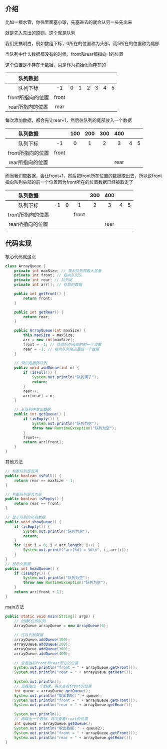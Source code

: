 ## 介绍

比如一根水管，你往里面塞小球，先塞进去的就会从另一头先出来

就是先入先出的原则，这个就是队列



我们先搞明白，例如数组下标，0所在的位置称为头部，而5所在的位置称为尾部

当队列中什么数据都没有的时候，front和rear都指向-1的位置

这个位置是不存在于数据，只是作为初始化而存在的

|     队列数据      |       |      |      |      |      |      |      |
| :---------------: | :---: | :--: | :--: | :--: | :--: | :--: | :--: |
|     队列下标      |  -1   |  0   |  1   |  2   |  3   |  4   |  5   |
| front所指向的位置 | front |      |      |      |      |      |      |
| rear所指向的位置  | rear  |      |      |      |      |      |      |



每次添加数据，都会先让rear+1，然后往队列的尾部放入一个数据

|     队列数据      |       | 100  | 200  | 300  | 400  |      |      |
| :---------------: | :---: | :--: | :--: | :--: | :--: | :--: | :--: |
|     队列下标      |  -1   |  0   |  1   |  2   |  3   |  4   |  5   |
| front所指向的位置 | front |      |      |      |      |      |      |
| rear所指向的位置  |       |      |      |      | rear |      |      |



而当我们取数据，会让front+1，然后把front所在位置的数据取出去，所以说front指向队列头部的前一个位置因为front所在的位置数据已经被取走了

|     队列数据      |      |      |       | 300  | 400  |      |      |
| :---------------: | :--: | :--: | :---: | :--: | :--: | :--: | :--: |
|     队列下标      |  -1  |  0   |   1   |  2   |  3   |  4   |  5   |
| front所指向的位置 |      |      | front |      |      |      |      |
| rear所指向的位置  |      |      |       |      | rear |      |      |



## 代码实现

核心代码就这点

```java
class ArrayQueue {
    private int maxSize; // 表示队列的最大容量
    private int front; // 指向队列头
    private int rear; // 队列尾
    private int arr[]; // 存放的数据

    public int getFront() {
        return front;
    }

    public int getRear() {
        return rear;
    }

    public ArrayQueue(int maxSize) {
        this.maxSize = maxSize;
        arr = new int[maxSize];
        front = -1; // 指向队列头部的前一个位置
        rear = -1; // 指向队列尾部最后一个数据
    }
    
    // 添加数据到队列
    public void addQueue(int n) {
        if (isFull()) {
            System.out.println("队列满了");
            return;
        }
        rear++;
        arr[rear] = n;
    }

    // 从队列中取出数据
    public int getQueue() {
        if (isEmpty()) {
            System.out.println("队列为空");
            throw new RuntimeException("队列为空");
        }
        front++;
        return arr[front];
    }
}

```

其他方法

```java
// 判断队列是否满
public boolean isFull() {
    return rear == maxSize - 1;
}

// 判断队列是否为空
public boolean isEmpty() {
    return rear == front;
}

// 显示队列的所有数据
public void showQueue() {
    if (isEmpty()) {
        System.out.println("队列为空");
        return;
    }
    for (int i = 0; i < arr.length; i++) {
        System.out.printf("arr[%d] = %d\n", i, arr[i]);
    }
}
// 显示头数据
public int headQueue() {
    if (isEmpty()) {
        System.out.println("队列为空");
        throw new RuntimeException("队列为空");
    }
    return arr[front + 1];
}
```



main方法

```java
public static void main(String[] args) {
    // 创建6位的队列
    ArrayQueue arrayQueue = new ArrayQueue(6);
    
    // 往队列放数据
    arrayQueue.addQueue(100);
    arrayQueue.addQueue(200);
    arrayQueue.addQueue(300);
    arrayQueue.addQueue(400);
    
    // 查看当前front和rear所在的位置
    System.out.println("front = " + arrayQueue.getFront());
    System.out.println("rear = " + arrayQueue.getRear());
    
    System.out.println();
    // 当我取出一个数据，再次查看front的位置
    int queue = arrayQueue.getQueue();
    System.out.println("取出数据：" + queue);
    System.out.println("front = " + arrayQueue.getFront());
    System.out.println("rear = " + arrayQueue.getRear());
    
    System.out.println();
    // 再取出一个数据，再次查看front的位置
    int queue2 = arrayQueue.getQueue();
    System.out.println("取出数据：" + queue2);
    System.out.println("front = " + arrayQueue.getFront());
    System.out.println("rear = " + arrayQueue.getRear());
}
```